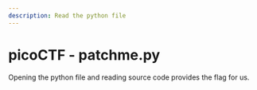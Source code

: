 ```yaml
---
description: Read the python file
---
```


# picoCTF - patchme.py

Opening the python file and reading source code provides the flag for us.&#x20;
